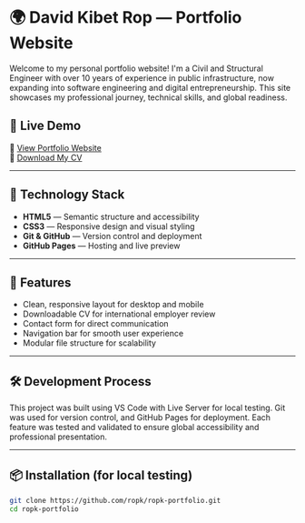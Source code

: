 # 🌍 David Kibet Rop — Portfolio Website

Welcome to my personal portfolio website! I'm a Civil and Structural Engineer with over 10 years of experience in public infrastructure, now expanding into software engineering and digital entrepreneurship. This site showcases my professional journey, technical skills, and global readiness.

## 🚀 Live Demo

🔗 [View Portfolio Website](https://ropk.github.io/ropk-portfolio/)  
📄 [Download My CV](./assets/David_Kibet_Rop_CV.pdf)

---

## 🧰 Technology Stack

- **HTML5** — Semantic structure and accessibility
- **CSS3** — Responsive design and visual styling
- **Git & GitHub** — Version control and deployment
- **GitHub Pages** — Hosting and live preview

---

## 🎨 Features

- Clean, responsive layout for desktop and mobile
- Downloadable CV for international employer review
- Contact form for direct communication
- Navigation bar for smooth user experience
- Modular file structure for scalability

---

## 🛠️ Development Process

This project was built using VS Code with Live Server for local testing. Git was used for version control, and GitHub Pages for deployment. Each feature was tested and validated to ensure global accessibility and professional presentation.

---

## 📦 Installation (for local testing)

```bash
git clone https://github.com/ropk/ropk-portfolio.git
cd ropk-portfolio